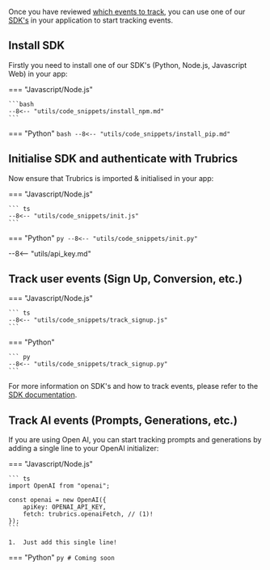 Once you have reviewed [which events to track](what_to_track.md), you can use one of our [SDK's](../track_events/sdks/python.md) in your application to start tracking events. 


## Install SDK

Firstly you need to install one of our SDK's (Python, Node.js, Javascript Web) in your app:

=== "Javascript/Node.js"

    ```bash
    --8<-- "utils/code_snippets/install_npm.md"
    ```

=== "Python"
    ```bash
    --8<-- "utils/code_snippets/install_pip.md"
    ```


## Initialise SDK and authenticate with Trubrics

Now ensure that Trubrics is imported & initialised in your app:

=== "Javascript/Node.js"
    
    ``` ts
    --8<-- "utils/code_snippets/init.js"
    ```

=== "Python"
    ``` py
    --8<-- "utils/code_snippets/init.py"
    ```

--8<-- "utils/api_key.md"

## Track user events (Sign Up, Conversion, etc.)

=== "Javascript/Node.js"

    ``` ts
    --8<-- "utils/code_snippets/track_signup.js"
    ```

=== "Python"
    
    ``` py
    --8<-- "utils/code_snippets/track_signup.py"
    ```

For more information on SDK's and how to track events, please refer to the [SDK documentation](../track_events/sdks/index.md).

## Track AI events (Prompts, Generations, etc.)

If you are using Open AI, you can start tracking prompts and generations by adding a single line to your OpenAI initializer:

=== "Javascript/Node.js"

    ``` ts
    import OpenAI from "openai";

    const openai = new OpenAI({
        apiKey: OPENAI_API_KEY,
        fetch: trubrics.openaiFetch, // (1)!
    });
    ```

    1.  Just add this single line!

=== "Python"
    ``` py
    # Coming soon
    ```
